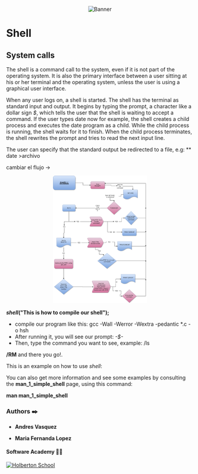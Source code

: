 <p align="center"><img src='https://marketing4ecommerce.net/wp-content/uploads/2018/06/GitHub-logo-2-imagen.jpg' alt='Banner' width=40%></p>

# Shell

## System calls
The shell is a command call to the system, even if it is not part of the operating system. It is also the primary interface between a user sitting at his or her terminal and the operating system, unless the user is using a graphical user interface.

When any user logs on, a shell is started. The shell has the terminal as standard input and output. It begins by typing the prompt, a character like a dollar sign *$*, which tells the user that the shell is waiting to accept a command. If the user types date now for example, the shell creates a child process and executes the date program as a child. While the child process is running, the shell waits for it to finish. When the child process terminates, the shell rewrites the prompt and tries to read the next input line.

The user can specify that the standard output be redirected to a file, e.g:
        ** date >archivo 


cambiar el flujo -> <p align="center"><img src='https://github.com/ferchislopez0910/simple_shell/blob/main/flowchart_shell.jpg' alt='Banner' width=50%></p> 

**_shell_("This is how to compile our shell");** 
 - compile our program like this:
        gcc -Wall -Werror -Wextra -pedantic *.c -o hsh
 - After running it, you will see our prompt:
        *-$-*
 - Then, type the command you want to see, example:
        /ls


**/RM** 
and there you go!.

This is an example on how to use _shell_: 


You can also get more information and see some examples by consulting the **man_1_simple_shell** page, using this command:

**man man_1_simple_shell**

### Authors :black_nib:

* __Andres Vasquez__

* __Maria Fernanda Lopez__

#### Software Academy 👨‍💻

<p aling="center">
<a href="https://www.holbertonschool.com" target="_blank">
<img src="http://www.holbertonschool.com/holberton-logo.png" alt="Holberton School"  /></a>
</p>
